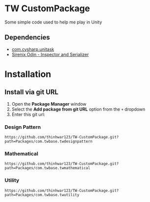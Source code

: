 # TW CustomPackage
Some simple code used to help me play in Unity

## Dependencies
- [com.cysharp.unitask](https://github.com/Cysharp/UniTask)
- [Sirenix Odin - Inspector and Serializer](https://assetstore.unity.com/packages/tools/utilities/odin-inspector-and-serializer-89041)

# Installation
## Install via git URL
1. Open the **Package Manager** window
2. Select the **Add package from git URL** option from the `+` dropdown
3. Enter this git url:

### Design Pattern
```
https://github.com/thinhwar123/TW-CustomPackage.git?path=Packages/com.twbase.twdesignpattern
```

### Mathematical
```
https://github.com/thinhwar123/TW-CustomPackage.git?path=Packages/com.twbase.twmathematical
```

### Utility
```
https://github.com/thinhwar123/TW-CustomPackage.git?path=Packages/com.twbase.twutility
```